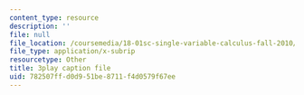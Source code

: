 ```yaml
---
content_type: resource
description: ''
file: null
file_location: /coursemedia/18-01sc-single-variable-calculus-fall-2010/782507ffd0d951be8711f4d0579f67ee_hjZhPczMkL4.vtt
file_type: application/x-subrip
resourcetype: Other
title: 3play caption file
uid: 782507ff-d0d9-51be-8711-f4d0579f67ee
---
```

